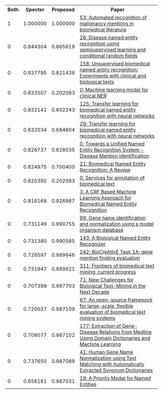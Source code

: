 <html><table><tr>
<th>Both</th>
<th>Specter</th>
<th>Proposed</th>
<th>Paper</th>
</tr>
<tr>
<td>1</td>
<td>1.000000</td>
<td>1.000000</td>
<td><a href="https://www.semanticscholar.org/paper/f6208d15f79402ca9af2fe267af62d16f6f8ec6d">53: Automated recognition of malignancy mentions in biomedical literature</a></td>
</tr>
<tr>
<td>0</td>
<td>0.844304</td>
<td>0.865619</td>
<td><a href="https://www.semanticscholar.org/paper/77cd8917b3af146118bd09267f13f014d4bff19c">28: Disease named entity recognition using semisupervised learning and conditional random fields</a></td>
</tr>
<tr>
<td>0</td>
<td>0.837795</td>
<td>0.821438</td>
<td><a href="https://www.semanticscholar.org/paper/0bb211c64285145694d11f3cc7b63b0c6be4c96c">158: Unsupervised biomedical named entity recognition: Experiments with clinical and biological texts</a></td>
</tr>
<tr>
<td>0</td>
<td>0.833507</td>
<td>0.202083</td>
<td><a href="https://www.semanticscholar.org/paper/a95bd98466c638033275286c13d7eade0113c628">0: Machine learning model for clinical NER</a></td>
</tr>
<tr>
<td>0</td>
<td>0.832141</td>
<td>0.602243</td>
<td><a href="https://www.semanticscholar.org/paper/fa4e9eb4020ef7152adbd62906d605d63236ef37">125: Transfer learning for biomedical named entity recognition with neural networks</a></td>
</tr>
<tr>
<td>0</td>
<td>0.832034</td>
<td>0.684604</td>
<td><a href="https://www.semanticscholar.org/paper/c7d9ebd968ef6899fe4addc3701f6233f706f5be">29: Transfer learning for biomedical named entity recognition with neural networks</a></td>
</tr>
<tr>
<td>0</td>
<td>0.826737</td>
<td>0.828035</td>
<td><a href="https://www.semanticscholar.org/paper/b5325c6ab5dfe039a0a249ab4411d2a791247048">0: Towards a Unified Named Entity Recognition System - Disease Mention Identification</a></td>
</tr>
<tr>
<td>0</td>
<td>0.824975</td>
<td>0.700400</td>
<td><a href="https://www.semanticscholar.org/paper/b08f4549ed9203b3f4da5f5bcade92c0e52c6399">21: Biomedical Named Entity Recognition: A Review</a></td>
</tr>
<tr>
<td>0</td>
<td>0.820392</td>
<td>0.202083</td>
<td><a href="https://www.semanticscholar.org/paper/42713c0208a72a55fd6a4a2eb7e03018cad05c1b">0: Services for annotation of biomedical text</a></td>
</tr>
<tr>
<td>0</td>
<td>0.816168</td>
<td>0.926987</td>
<td><a href="https://www.semanticscholar.org/paper/38820dce5f9a5d8232f2e256e981a1a84e7eab14">3: A CRF Based Machine Learning Approach for Biomedical Named Entity Recognition</a></td>
</tr>
<tr>
<td>0</td>
<td>0.731149</td>
<td>0.990755</td>
<td><a href="https://www.semanticscholar.org/paper/eb1ee935c42237201f29a931b0b0620ed3e7edbc">99: Gene name identification and normalization using a model organism database</a></td>
</tr>
<tr>
<td>0</td>
<td>0.731380</td>
<td>0.990585</td>
<td><a href="https://www.semanticscholar.org/paper/b2cb303cdc2faa227aacf3a92dd988037ce6dade">143: A Biological Named Entity Recognizer</a></td>
</tr>
<tr>
<td>0</td>
<td>0.726597</td>
<td>0.989646</td>
<td><a href="https://www.semanticscholar.org/paper/a67148cf42c11707ba1ae6e3c9b25b94f1867d86">242: BioCreAtIvE Task 1A: gene mention finding evaluation</a></td>
</tr>
<tr>
<td>0</td>
<td>0.731947</td>
<td>0.989621</td>
<td><a href="https://www.semanticscholar.org/paper/3ef14b5d72a802267a35beefc2e6f67b0d8a0805">311: Frontiers of biomedical text mining: current progress</a></td>
</tr>
<tr>
<td>0</td>
<td>0.707399</td>
<td>0.987703</td>
<td><a href="https://www.semanticscholar.org/paper/b2c3cb5380c560459494c5ff62808f210c2281c6">71: New Challenges for Biological Text-Mining in the Next Decade</a></td>
</tr>
<tr>
<td>0</td>
<td>0.720037</td>
<td>0.987109</td>
<td><a href="https://www.semanticscholar.org/paper/c8c57d677f714d9fe784f8367610838870305a17">67: An open-source framework for large-scale, flexible evaluation of biomedical text mining systems</a></td>
</tr>
<tr>
<td>0</td>
<td>0.708077</td>
<td>0.987102</td>
<td><a href="https://www.semanticscholar.org/paper/df264fb9055252487df7de0015a55e00b9bcacfc">177: Extraction of Gene-Disease Relations from Medline Using Domain Dictionaries and Machine Learning</a></td>
</tr>
<tr>
<td>0</td>
<td>0.737650</td>
<td>0.987089</td>
<td><a href="https://www.semanticscholar.org/paper/77085e69b12fd8dd3ceb078e203c77994ab19322">41: Human Gene Name Normalization using Text Matching with Automatically Extracted Synonym Dictionaries</a></td>
</tr>
<tr>
<td>0</td>
<td>0.656161</td>
<td>0.987031</td>
<td><a href="https://www.semanticscholar.org/paper/a59aca008a25b5b5a5b71b2b1e7bd3c61a2da8c2">19: A Priority Model for Named Entities</a></td>
</tr>
</table></html>
